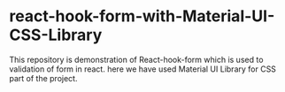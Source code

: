 # react-hook-form-with-Material-UI-CSS-Library
This repository is demonstration of React-hook-form which is used to validation of form in react. here we have used Material UI Library for CSS part of the project.
